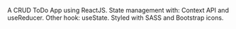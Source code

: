 A CRUD ToDo App using ReactJS.
State management with: Context API and useReducer.
Other hook: useState.
Styled with SASS and Bootstrap icons.
